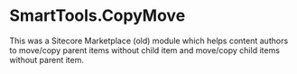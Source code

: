 # SmartTools.CopyMove

This was a Sitecore Marketplace (old) module which helps content authors to move/copy parent items without child item and move/copy child items without parent item.
